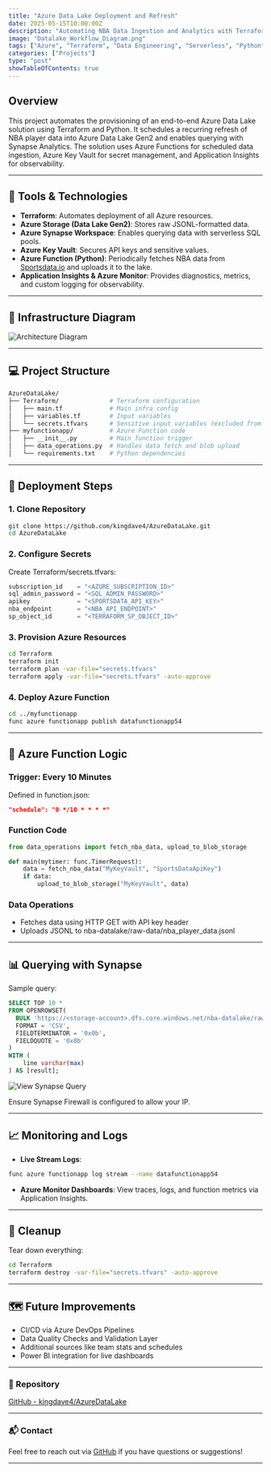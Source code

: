 ```yaml
---
title: "Azure Data Lake Deployment and Refresh"
date: 2025-05-15T10:00:00Z
description: "Automating NBA Data Ingestion and Analytics with Terraform, Azure Functions, and Synapse"
image: "Datalake_Workflow_Diagram.png"
tags: ["Azure", "Terraform", "Data Engineering", "Serverless", "Python", "Synapse"]
categories: ["Projects"]
type: "post"
showTableOfContents: true
---
```


## Overview

This project automates the provisioning of an end-to-end Azure Data Lake solution using Terraform and Python. It schedules a recurring refresh of NBA player data into Azure Data Lake Gen2 and enables querying with Synapse Analytics. The solution uses Azure Functions for scheduled data ingestion, Azure Key Vault for secret management, and Application Insights for observability.

---

## 🔧 Tools & Technologies

- **Terraform**: Automates deployment of all Azure resources.
- **Azure Storage (Data Lake Gen2)**: Stores raw JSONL-formatted data.
- **Azure Synapse Workspace**: Enables querying data with serverless SQL pools.
- **Azure Key Vault**: Secures API keys and sensitive values.
- **Azure Function (Python)**: Periodically fetches NBA data from [Sportsdata.io](https://sportsdata.io/) and uploads it to the lake.
- **Application Insights & Azure Monitor**: Provides diagnostics, metrics, and custom logging for observability.

---

## 🧱 Infrastructure Diagram

![Architecture Diagram](/images/Datalake_Workflow_Diagram.png)

---

## 💻 Project Structure

```bash
AzureDataLake/
├── Terraform/              # Terraform configuration
│   ├── main.tf             # Main infra config
│   ├── variables.tf        # Input variables
│   └── secrets.tfvars      # Sensitive input variables (excluded from repo)
├── myfunctionapp/          # Azure Function code
│   ├── __init__.py         # Main function trigger
│   ├── data_operations.py  # Handles data fetch and blob upload
│   └── requirements.txt    # Python dependencies
```

---

## 🚀 Deployment Steps

### 1. Clone Repository

```bash
git clone https://github.com/kingdave4/AzureDataLake.git
cd AzureDataLake
```

### 2. Configure Secrets

Create Terraform/secrets.tfvars:

```tf
subscription_id    = "<AZURE_SUBSCRIPTION_ID>"
sql_admin_password = "<SQL_ADMIN_PASSWORD>"
apikey             = "<SPORTSDATA_API_KEY>"
nba_endpoint       = "<NBA_API_ENDPOINT>"
sp_object_id       = "<TERRAFORM_SP_OBJECT_ID>"
```

### 3. Provision Azure Resources

```bash
cd Terraform
terraform init
terraform plan -var-file="secrets.tfvars"
terraform apply -var-file="secrets.tfvars" -auto-approve
```

### 4. Deploy Azure Function

```bash
cd ../myfunctionapp
func azure functionapp publish datafunctionapp54
```

---

## 🧠 Azure Function Logic

### Trigger: Every 10 Minutes

Defined in function.json:

``` json
"schedule": "0 */10 * * * *"
```

### Function Code

``` python
from data_operations import fetch_nba_data, upload_to_blob_storage

def main(mytimer: func.TimerRequest):
    data = fetch_nba_data("MyKeyVault", "SportsDataApiKey")
    if data:
        upload_to_blob_storage("MyKeyVault", data)
```

### Data Operations

* Fetches data using HTTP GET with API key header
* Uploads JSONL to nba-datalake/raw-data/nba_player_data.jsonl

---

## 📊 Querying with Synapse

Sample query:

``` sql
SELECT TOP 10 *
FROM OPENROWSET(
  BULK 'https://<storage-account>.dfs.core.windows.net/nba-datalake/raw-data/nba_player_data.jsonl',
  FORMAT = 'CSV',
  FIELDTERMINATOR = '0x0b',
  FIELDQUOTE = '0x0b'
)
WITH (
    line varchar(max)
) AS [result];
```

![View Synapse Query](/images/Datalake_query.png)

Ensure Synapse Firewall is configured to allow your IP.

---

## 📈 Monitoring and Logs

* **Live Stream Logs**:

``` bash
func azure functionapp log stream --name datafunctionapp54
```

* **Azure Monitor Dashboards**: View traces, logs, and function metrics via Application Insights.

---

## 🧹 Cleanup

Tear down everything:

``` bash
cd Terraform
terraform destroy -var-file="secrets.tfvars" -auto-approve
```

---

## 🗺️ Future Improvements

* CI/CD via Azure DevOps Pipelines
* Data Quality Checks and Validation Layer
* Additional sources like team stats and schedules
* Power BI integration for live dashboards

---

### 📁 Repository

[GitHub - kingdave4/AzureDataLake](https://github.com/kingdave4/AzureDataLake)

---

### 📬 Contact

Feel free to reach out via [GitHub](https://github.com/kingdave4) if you have questions or suggestions!

---
